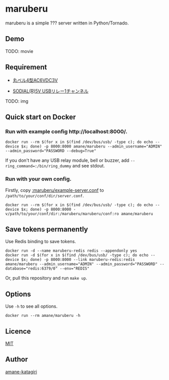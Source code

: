 # maruberu

maruberu is a simple ??? server written in Python/Tornado.

## Demo

TODO: movie

## Requirement

* [丸ベル4型AC6VDC3V](https://www2.panasonic.biz/scvb/a2A/opnItemDetail?item_cd=EB04K&item_no=EB04K&catalog_view_flg=1&contents_view_flg=1&vcata_flg=1)

* [SODIAL(R)5V USBリレー1チャンネル](https://www.amazon.co.jp/dp/B00OPVQTY6/)

TODO: img

## Quick start on Docker

### Run with example config http://localhost:8000/.
```
docker run --rm $(for x in $(find /dev/bus/usb/ -type c); do echo --device $x; done) -p 8000:8000 amane/maruberu --admin_username="ADMIN" --admin_password="PASSWORD --debug=True"
```

If you don't have any USB relay module, bell or buzzer, add `--ring_command=:/bin/ring_dummy` and see stdout.

### Run with your own config.
Firstly, copy [:maruberu/example-server.conf](https://github.com/amane-katagiri/maruberu/blob/master/maruberu/example-server.conf) to `/path/to/your/conf/dir/server.conf`.

```
docker run --rm $(for x in $(find /dev/bus/usb/ -type c); do echo --device $x; done) -p 8000:8000 -v/path/to/your/conf/dir:/maruberu/maruberu/conf:ro amane/maruberu
```

## Save tokens permanently

Use Redis binding to save tokens.

```
docker run -d --name maruberu-redis redis --appendonly yes
docker run -d $(for x in $(find /dev/bus/usb/ -type c); do echo --device $x; done) -p 8000:8000 --link maruberu-redis:redis amane/maruberu --admin_username="ADMIN" --admin_password="PASSWORD" --database="redis:6379/0" --env="REDIS"
```

Or, pull this repository and run `make up`.

## Options

Use `-h` to see all options.

```
docker run --rm amane/maruberu -h
```

## Licence

[MIT](https://github.com/tcnksm/tool/blob/master/LICENCE)

## Author

[amane-katagiri](https://github.com/amane-katagiri)

